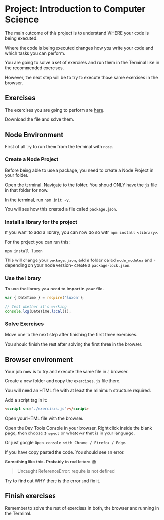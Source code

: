 # Project: Introduction to Computer Science

The main outcome of this project is to understand WHERE your code is being executed.

Where the code is being executed changes how you write your code and which tasks you can perform.

You are going to solve a set of exercises and run them in the Terminal like in the recommended exercises.

However, the next step will be to try to execute those same exercises in the browser.

## Exercises

The exercises you are going to perform are [here](../../projects/intro-cs/exercises.js).

Download the file and solve them.

## Node Environment

First of all try to run them from the terminal with `node`.

### Create a Node Project

Before being able to use a package, you need to create a Node Project in your folder.

Open the terminal. Navigate to the folder. You should ONLY have the `js` file in that folder for now.

In the terminal, run `npm init -y`.

You will see how this created a file called `package.json`.

### Install a library for the project

If you want to add a library, you can now do so with `npm install <library>`.

For the project you can run this:

```shell
npm install luxon
```

This will change your `package.json`, add a folder called `node_modules` and -depending on your node version- create a `package-lock.json`.

### Use the library

To use the library you need to import in your file.

```javascript
var { DateTime } = require('luxon');

// Test whether it's working
console.log(DateTime.local());
```

### Solve Exercises

Move one to the next step after finishing the first three exercises.

You should finish the rest after solving the first three in the browser.

## Browser environment

Your job now is to try and execute the same file in a browser.

Create a new folder and copy the `exercises.js` file there.

You will need an HTML file with at least the minimum structure required.

Add a script tag in it:

```html
<script src="./exercises.js"></script>
```

Open your HTML file with the browser.

Open the Dev Tools Console in your browser. Right click inside the blank page, then choose `Inspect` or whatever that is in your language.

Or just google `Open console with Chrome / Firefox / Edge`.

If you have copy pasted the code. You should see an error.

Something like this. Probably in red letters 😱

> Uncaught ReferenceError: require is not defined

Try to find out WHY there is the error and fix it.

## Finish exercises

Remember to solve the rest of exercises in both, the browser and running in the Terminal.